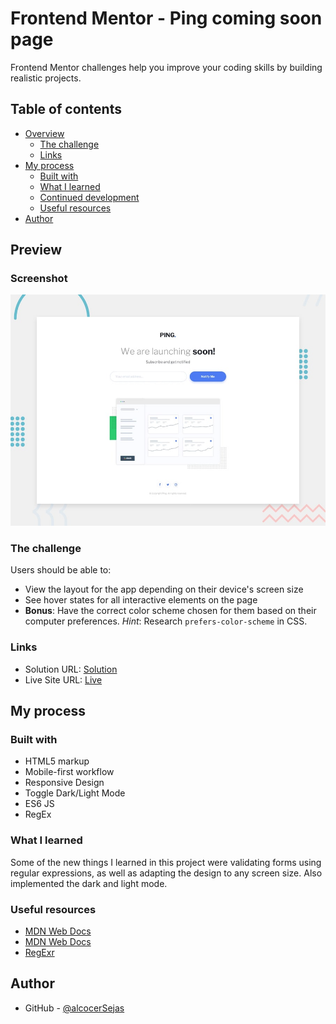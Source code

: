 # Frontend Mentor - Ping coming soon page

 Frontend Mentor challenges help you improve your coding skills by building realistic projects.

## Table of contents

- [Overview](#overview)
  - [The challenge](#the-challenge)
  - [Links](#links)
- [My process](#my-process)
  - [Built with](#built-with)
  - [What I learned](#what-i-learned)
  - [Continued development](#continued-development)
  - [Useful resources](#useful-resources)
- [Author](#author)

## Preview
### Screenshot

![](./assets/preview.jpg)

### The challenge

Users should be able to:

- View the layout for the app depending on their device's screen size
- See hover states for all interactive elements on the page
- **Bonus**: Have the correct color scheme chosen for them based on their computer preferences. _Hint_: Research `prefers-color-scheme` in CSS.

### Links

- Solution URL: [Solution](https://github.com/fabioAlcocer/ping-page-dark-mode)
- Live Site URL: [Live](https://api-github-search.netlify.app/)

## My process

### Built with

- HTML5 markup
- Mobile-first workflow
- Responsive Design
- Toggle Dark/Light Mode
- ES6 JS
- RegEx

### What I learned

Some of the new things I learned in this project were validating forms using regular expressions, as well as adapting the design to any screen size. Also implemented the dark and light mode.

### Useful resources

- [MDN Web Docs](https://developer.mozilla.org/en-US/docs/Web/CSS/@media/prefers-color-scheme)
- [MDN Web Docs](https://developer.mozilla.org/en-US/docs/Web/CSS/color-scheme)
- [RegExr](https://regexr.com/)

## Author

- GitHub - [@alcocerSejas](https://github.com/fabioAlcocer/)
